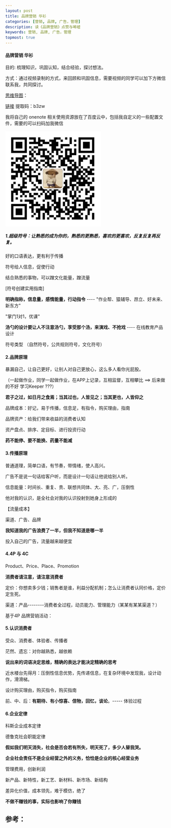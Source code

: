```yaml
---
layout: post
title: 品牌营销 华衫
categories: [营销, 品牌, 广告，管理]
description: 读《品牌营销》点赞与唏嘘
keywords: 营销, 品牌, 广告，管理
topmost: true
---
```




#### 品牌营销 华衫

目的: 梳理知识，巩固认知，结合经验，探讨想法。

方式：通过视频录制的方式，来回顾和巩固信息，需要视频的同学可以加下方微信联系我，共同探讨。

[思维导图](https://www.processon.com/view/link/603b4c3b5653bb36bbe49e59)： 

[链接](https://pan.baidu.com/s/1t1rZcsu4w6Pk3NuwOFmwiA) 
提取码：b3zw

我将自己的 onenote 相关使用资源放在了百度云中，包括我自定义的一些配置文件，需要的可以扫码加我微信

 <img src="/images/posts/2020-12-05-onenote/qrCode.jpg" width = "300" height = "300" alt="图片名称" align=center />


##### 1.超级符号：让熟悉的成为你的，熟悉的更熟悉，喜欢的更喜欢，反复反复再反复。

好的口语表达，更有利于传播

符号给人信息，促使行动

结合熟悉的事物，可以蹭文化能量，蹭流量

[符号创建实用指南]

**明确指称，信息量，感情能量，行动指令** ---- "作业帮、猿辅导、昂立、好未来、新东方"

"掌门1对1，优课"

**汤勺的设计要让人不注意汤勺，享受那个汤，来演戏、不抢戏** ---- 在线教育产品设计

符号类型 （自然符号，公共规则符号，文化符号）



#### 2.品牌原理

暴漏自己，让自己更好，让别人对自己更放心，这么多人看你光屁股。

（一起做作业，同学一起做作业，在APP上记录，互相监督，互相攀比 ==> 后来做的不好 学习Keeper ???）

**君子之过，如日月之食焉；当其过也，人皆见之；当其更也，人皆仰之**

品牌成本：好记，易于传播，信息足，有指令，购买理由，指南

品牌资产：给我们带来收益的消费者认知

资产盘点、排序、定目标、进行投资行动

**药不能停、要不能换、药量不能减**



#### 3.传播原理

普通道理，简单口语，有节奏，带情绪，使人高兴。

广告不是说一句话给客户听，而是设计一句话让他说给别人听。

信息能量：时间长、重复、贵、联想共同体、大、亮、广，压倒性

他对我的认识，是全社会对我的认识投射到她身上形成的

【流量成本】

渠道、广告、品牌

**我知道我的广告浪费了一半，但我不知道是哪一半**

投入自己的广告，流量越来越便宜



#### 4.4P 与 4C

Product、Price、Place、Promotion

**消费者请注意，请注意消费者**

定价：你想卖多少钱；销售者是谁，利益分配机制；怎么让消费者认同价格，定价定生死。

渠道：产品--------消费者全过程，动员能力、管理能力（某某有某某渠道？）

基于4P 品牌营销活动：



#### 5.认识消费者

受众、消费者、体验者、传播者

茫然、遗忘：对你越熟悉，越依赖

**说出来的词语决定思维，精确的表达才能决定精确的思考**

近水楼台先得月：压倒性信息优势，先传递信息，在复杂环境中发现我，设计动作，滑滑梯。

设计购买理由，购买指令，购买指南

前、中、后：**有期待、有小惊喜、信物，回忆，谈论**。----- 体验过程



#### 6.企业定律

科斯企业成本定律

德鲁克社会职能定律

**假如我们明天消失，社会是否会若有所失，明天死了，多少人替我哭。**

**企业社会责任不是企业经营之外的义务，恰恰是企业的核心经营业务**

管理费用，创新利润

新产品、新特性，新工艺、新材料、新市场、新结构

差异化价值，成本领先，难于模仿，绝了

**不做不赚钱的事，实际也影响了你赚钱**










## 参考：

